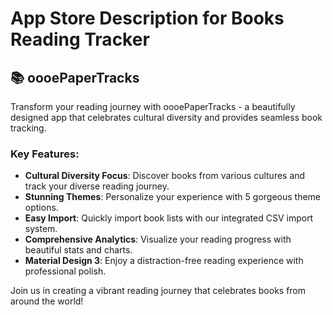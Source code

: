 # App Store Description for Books Reading Tracker

## 📚 oooePaperTracks

Transform your reading journey with oooePaperTracks - a beautifully designed app that celebrates cultural diversity and provides seamless book tracking.

### Key Features:

- **Cultural Diversity Focus**: Discover books from various cultures and track your diverse reading journey.
- **Stunning Themes**: Personalize your experience with 5 gorgeous theme options.
- **Easy Import**: Quickly import book lists with our integrated CSV import system.
- **Comprehensive Analytics**: Visualize your reading progress with beautiful stats and charts.
- **Material Design 3**: Enjoy a distraction-free reading experience with professional polish.

Join us in creating a vibrant reading journey that celebrates books from around the world!
